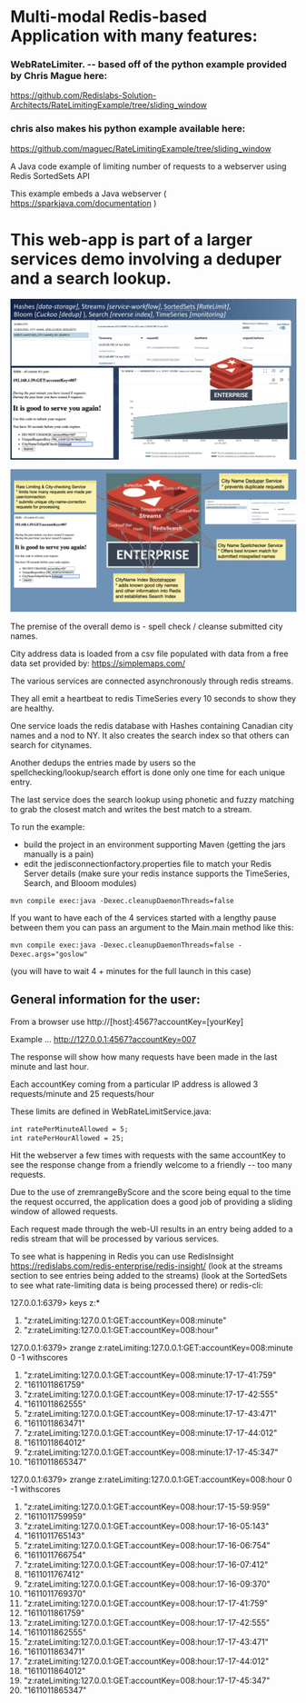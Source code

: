 # Multi-modal Redis-based Application with many features:

### WebRateLimiter. -- based off of the python example provided by Chris Mague here: 

https://github.com/Redislabs-Solution-Architects/RateLimitingExample/tree/sliding_window
### chris also makes his python example available here:
https://github.com/maguec/RateLimitingExample/tree/sliding_window

A Java code example of limiting number of requests to a webserver using Redis SortedSets API

This example embeds a Java webserver ( https://sparkjava.com/documentation ) 

# This web-app is part of a larger services demo involving a deduper and a search lookup.


![UI](multimodalRedis.png)

![services](multimodalServices.png)

The premise of the overall demo is - spell check / cleanse submitted city names.

City address data is loaded from a csv file populated with data from a free data set provided by: https://simplemaps.com/


The various services are connected asynchronously through redis streams.

They all emit a heartbeat to redis TimeSeries every 10 seconds to show they are healthy.

One service loads the redis database with Hashes containing Canadian city names and a nod to NY.
It also creates the search index so that others can search for citynames.

Another dedups the entries made by users so the spellchecking/lookup/search effort is done only one time for each unique entry. 

The last service does the search lookup using phonetic and fuzzy matching to grab the closest match and writes the best match to a stream.

To run the example:
* build the project in an environment supporting Maven (getting the jars manually is a pain)
* edit the jedisconnectionfactory.properties file to match your Redis Server details
  (make sure your redis instance supports the TimeSeries, Search, and Blooom modules)

```
mvn compile exec:java -Dexec.cleanupDaemonThreads=false 
```

If you want to have each of the 4 services started with a lengthy pause between them you can pass an argument to the Main.main method like this:

``` 
mvn compile exec:java -Dexec.cleanupDaemonThreads=false -Dexec.args="goslow"
```
(you will have to wait 4 + minutes for the full launch in this case)

## General information for the user:
From a browser use http://[host]:4567?accountKey=[yourKey]

Example ...  http://127.0.0.1:4567?accountKey=007

The response will show how many requests have been made in the last minute and last hour.

Each accountKey coming from a particular IP address is allowed 3 requests/minute and 25 requests/hour

These limits are defined in WebRateLimitService.java:

    int ratePerMinuteAllowed = 5;
    int ratePerHourAllowed = 25;

Hit the webserver a few times with requests with the same accountKey to see the response change from a friendly welcome to a friendly -- too many requests.

Due to the use of zremrangeByScore and the score being equal to the time the request occurred, the application does a good job 
of providing a sliding window of allowed requests.

Each request made through the web-UI results in an entry being added to a redis stream that will be processed by various services. 


To see what is happening in Redis you can use RedisInsight   https://redislabs.com/redis-enterprise/redis-insight/
(look at the streams section to see entries being added to the streams)
(look at the SortedSets to see what rate-limiting data is being processed there)
or redis-cli:

127.0.0.1:6379> keys z:*
1) "z:rateLimiting:127.0.0.1:GET:accountKey=008:minute"
2) "z:rateLimiting:127.0.0.1:GET:accountKey=008:hour"

127.0.0.1:6379> zrange z:rateLimiting:127.0.0.1:GET:accountKey=008:minute 0 -1 withscores
 1) "z:rateLimiting:127.0.0.1:GET:accountKey=008:minute:17-17-41:759"
 2) "1611011861759"
 3) "z:rateLimiting:127.0.0.1:GET:accountKey=008:minute:17-17-42:555"
 4) "1611011862555"
 5) "z:rateLimiting:127.0.0.1:GET:accountKey=008:minute:17-17-43:471"
 6) "1611011863471"
 7) "z:rateLimiting:127.0.0.1:GET:accountKey=008:minute:17-17-44:012"
 8) "1611011864012"
 9) "z:rateLimiting:127.0.0.1:GET:accountKey=008:minute:17-17-45:347"
10) "1611011865347"

127.0.0.1:6379> zrange z:rateLimiting:127.0.0.1:GET:accountKey=008:hour 0 -1 withscores
 1) "z:rateLimiting:127.0.0.1:GET:accountKey=008:hour:17-15-59:959"
 2) "1611011759959"
 3) "z:rateLimiting:127.0.0.1:GET:accountKey=008:hour:17-16-05:143"
 4) "1611011765143"
 5) "z:rateLimiting:127.0.0.1:GET:accountKey=008:hour:17-16-06:754"
 6) "1611011766754"
 7) "z:rateLimiting:127.0.0.1:GET:accountKey=008:hour:17-16-07:412"
 8) "1611011767412"
 9) "z:rateLimiting:127.0.0.1:GET:accountKey=008:hour:17-16-09:370"
10) "1611011769370"
11) "z:rateLimiting:127.0.0.1:GET:accountKey=008:hour:17-17-41:759"
12) "1611011861759"
13) "z:rateLimiting:127.0.0.1:GET:accountKey=008:hour:17-17-42:555"
14) "1611011862555"
15) "z:rateLimiting:127.0.0.1:GET:accountKey=008:hour:17-17-43:471"
16) "1611011863471"
17) "z:rateLimiting:127.0.0.1:GET:accountKey=008:hour:17-17-44:012"
18) "1611011864012"
19) "z:rateLimiting:127.0.0.1:GET:accountKey=008:hour:17-17-45:347"
20) "1611011865347"

